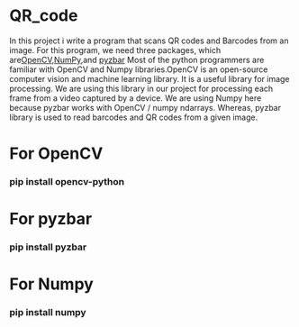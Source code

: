 # QR_code
In this project i write a program that scans QR codes and Barcodes from an image. For this program, we need three packages, which are[OpenCV](https://pypi.org/project/opencv-python/),[NumPy](https://pypi.org/project/numpy/),and [pyzbar](https://pypi.org/project/pyzbar/)
Most of the python programmers are familiar with OpenCV and Numpy libraries.OpenCV is an open-source computer vision and machine learning library. 
It is a useful library for image processing. We are using this library in our project for processing each frame from a video captured by a device. 
We are using Numpy here because pyzbar works with OpenCV / numpy ndarrays. Whereas, pyzbar library is used to read barcodes and QR codes from a given image.
# For OpenCV 
### pip install opencv-python
# For pyzbar
### pip install pyzbar
# For Numpy
### pip install numpy
